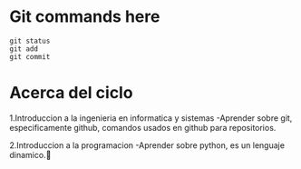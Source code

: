 # Git commands here
```
git status
git add 
git commit
```

# Acerca del ciclo
1.Introduccion a la ingenieria en informatica y sistemas
    -Aprender sobre git, especificamente github, comandos usados en github para repositorios.

2.Introduccion a la programacion
    -Aprender sobre python, es un lenguaje dinamico.:mechanical_arm:


